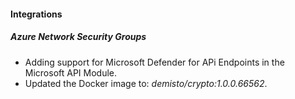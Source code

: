 
#### Integrations

##### Azure Network Security Groups

- Adding support for Microsoft Defender for APi Endpoints in the Microsoft API Module.
- Updated the Docker image to: *demisto/crypto:1.0.0.66562*.
